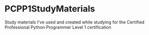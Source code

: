 # PCPP1StudyMaterials
Study materials I've used and created while studying for the Certified Professional Python Programmer Level 1 certification
